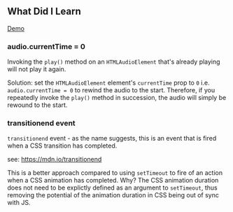 ## What Did I Learn

[Demo](https://eowino.github.io/JS30/JSDrumKit/)

### audio.currentTime = 0
Invoking the `play()` method on an `HTMLAudioElement` that's already playing will not play it again.

Solution: set the `HTMLAudioElement` element's `currentTime` prop to `0` i.e. `audio.currentTime = 0` to rewind the audio to the start. Therefore, if you repeatedly invoke the `play()` method in succession, 
the audio will simply be rewound to the start.

### transitionend event
`transitionend` event - as the name suggests, this is an event that is fired when a CSS transition
has completed.

see: https://mdn.io/transitionend

This is a better approach compared to using `setTimeout` to fire of an action when a CSS animation
has completed. Why? The CSS animation duration does not need to be explictly defined as an argument
to `setTimeout`, thus removing the potential of the animation duration in CSS being out of sync with JS.